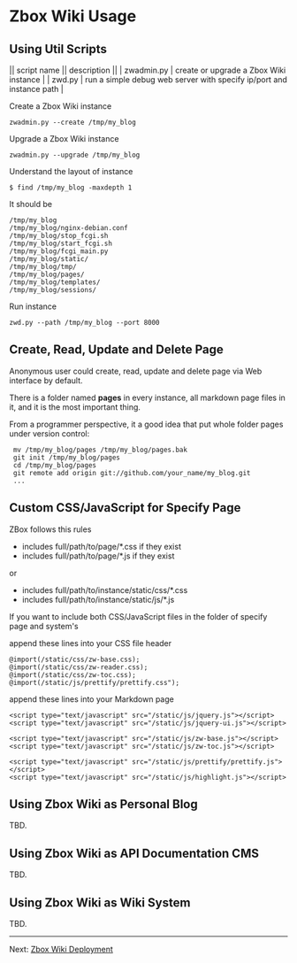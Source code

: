 # Zbox Wiki Usage

## Using Util Scripts

|| script name || description ||
| zwadmin.py | create or upgrade a Zbox Wiki instance |
| zwd.py | run a simple debug web server with specify ip/port and instance path |

Create a Zbox Wiki instance

    zwadmin.py --create /tmp/my_blog


Upgrade a Zbox Wiki instance

    zwadmin.py --upgrade /tmp/my_blog


Understand the layout of instance

    $ find /tmp/my_blog -maxdepth 1


It should be

    /tmp/my_blog
    /tmp/my_blog/nginx-debian.conf
    /tmp/my_blog/stop_fcgi.sh
    /tmp/my_blog/start_fcgi.sh
    /tmp/my_blog/fcgi_main.py
    /tmp/my_blog/static/
    /tmp/my_blog/tmp/
    /tmp/my_blog/pages/
    /tmp/my_blog/templates/
    /tmp/my_blog/sessions/


Run instance

    zwd.py --path /tmp/my_blog --port 8000


## Create, Read, Update and Delete Page

Anonymous user could create, read, update and delete page via Web interface by default.

There is a folder named **pages** in every instance, all markdown page files in it, and it is the most important thing.

From a programmer perspective, it a good idea that put whole folder pages under version control:

     mv /tmp/my_blog/pages /tmp/my_blog/pages.bak
     git init /tmp/my_blog/pages
     cd /tmp/my_blog/pages
     git remote add origin git://github.com/your_name/my_blog.git
     ...


## Custom CSS/JavaScript for Specify Page

ZBox follows this rules

 - includes full/path/to/page/*.css if they exist
 - includes full/path/to/page/*.js if they exist

or

 - includes full/path/to/instance/static/css/*.css
 - includes full/path/to/instance/static/js/*.js

If you want to include both CSS/JavaScript files in the folder of specify page and system's

append these lines into your CSS file header

    @import(/static/css/zw-base.css);
    @import(/static/css/zw-reader.css);
    @import(/static/css/zw-toc.css);
    @import(/static/js/prettify/prettify.css");


append these lines into your Markdown page

    <script type="text/javascript" src="/static/js/jquery.js"></script>
    <script type="text/javascript" src="/static/js/jquery-ui.js"></script>

    <script type="text/javascript" src="/static/js/zw-base.js"></script>
    <script type="text/javascript" src="/static/js/zw-toc.js"></script>

    <script type="text/javascript" src="/static/js/prettify/prettify.js"></script>
    <script type="text/javascript" src="/static/js/highlight.js"></script>


## Using Zbox Wiki as Personal Blog

TBD.


## Using Zbox Wiki as API Documentation CMS

TBD.


## Using Zbox Wiki as Wiki System

TBD.


----

Next: [Zbox Wiki Deployment](zbox-wiki-deploy)


